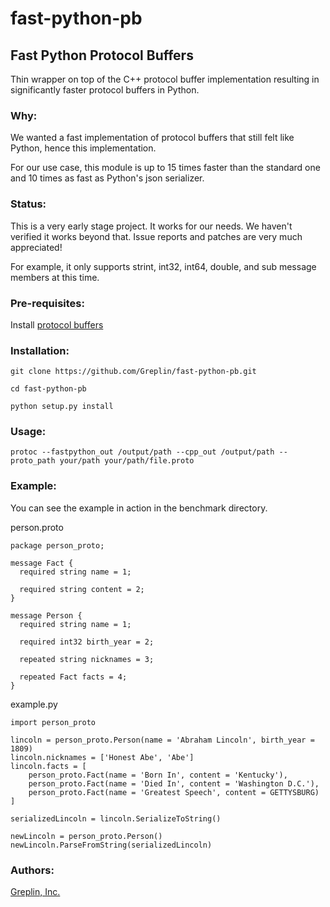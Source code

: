 fast-python-pb
=====================

Fast Python Protocol Buffers
----------------------------

Thin wrapper on top of the C++ protocol buffer implementation resulting in significantly faster protocol buffers in
Python.


### Why:

We wanted a fast implementation of protocol buffers that still felt like Python, hence this implementation.

For our use case, this module is up to 15 times faster than the standard one and 10 times as fast as
Python's json serializer.


### Status:

This is a very early stage project.  It works for our needs.  We haven't verified it works beyond that.  Issue reports
and patches are very much appreciated!

For example, it only supports strint, int32, int64, double, and sub message members at this time.


### Pre-requisites:

Install [protocol buffers](http://code.google.com/p/protobuf/)


### Installation:

    git clone https://github.com/Greplin/fast-python-pb.git

    cd fast-python-pb

    python setup.py install


### Usage:

    protoc --fastpython_out /output/path --cpp_out /output/path --proto_path your/path your/path/file.proto


### Example:

You can see the example in action in the benchmark directory.

person.proto

    package person_proto;

    message Fact {
      required string name = 1;

      required string content = 2;
    }

    message Person {
      required string name = 1;

      required int32 birth_year = 2;

      repeated string nicknames = 3;

      repeated Fact facts = 4;
    }


example.py

    import person_proto

    lincoln = person_proto.Person(name = 'Abraham Lincoln', birth_year = 1809)
    lincoln.nicknames = ['Honest Abe', 'Abe']
    lincoln.facts = [
        person_proto.Fact(name = 'Born In', content = 'Kentucky'),
        person_proto.Fact(name = 'Died In', content = 'Washington D.C.'),
        person_proto.Fact(name = 'Greatest Speech', content = GETTYSBURG)
    ]

    serializedLincoln = lincoln.SerializeToString()

    newLincoln = person_proto.Person()
    newLincoln.ParseFromString(serializedLincoln)



### Authors:

[Greplin, Inc.](http://www.greplin.com)
